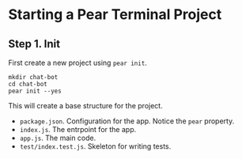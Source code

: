 # Starting a Pear Terminal Project

## Step 1. Init

First create a new project using `pear init`.

```
mkdir chat-bot
cd chat-bot
pear init --yes
```

This will create a base structure for the project.

- `package.json`. Configuration for the app. Notice the `pear` property.
- `index.js`. The entrpoint for the app.
- `app.js`. The main code.
- `test/index.test.js`. Skeleton for writing tests.

